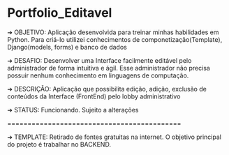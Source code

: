 # Portfolio_Editavel

➔ OBJETIVO: Aplicação desenvolvida para treinar minhas habilidades em Python. 
Para criá-lo utilizei conhecimentos de componetização(Template), Django(models, forms) e banco de dados

➔ DESAFIO: Desenvolver uma Interface facilmente editável pelo administrador de forma intuitiva e ágil. 
Esse administrador não precisa possuir nenhum conhecimento em linguagens de computação.

➔ DESCRIÇÃO: Aplicação que possibilita edição, adição, exclusão de conteúdos da Interface (FrontEnd) pelo lobby administrativo
                  
➔ STATUS: Funcionando. Sujeito a alterações

===========================================

➔ TEMPLATE: Retirado de fontes gratuitas na internet. O objetivo principal do projeto é trabalhar no BACKEND.
